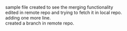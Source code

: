 sample file created to see the merging functionality <br>
edited in remote repo and trying to fetch it in local repo.<br>
adding one more line.<br>
created a branch in remote repo.
